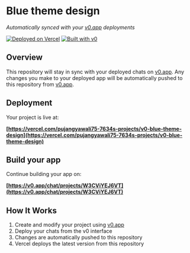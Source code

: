 # Blue theme design

*Automatically synced with your [v0.app](https://v0.app) deployments*

[![Deployed on Vercel](https://img.shields.io/badge/Deployed%20on-Vercel-black?style=for-the-badge&logo=vercel)](https://vercel.com/pujangyawali75-7634s-projects/v0-blue-theme-design)
[![Built with v0](https://img.shields.io/badge/Built%20with-v0.app-black?style=for-the-badge)](https://v0.app/chat/projects/W3CViYEJ6VT)

## Overview

This repository will stay in sync with your deployed chats on [v0.app](https://v0.app).
Any changes you make to your deployed app will be automatically pushed to this repository from [v0.app](https://v0.app).

## Deployment

Your project is live at:

**[https://vercel.com/pujangyawali75-7634s-projects/v0-blue-theme-design](https://vercel.com/pujangyawali75-7634s-projects/v0-blue-theme-design)**

## Build your app

Continue building your app on:

**[https://v0.app/chat/projects/W3CViYEJ6VT](https://v0.app/chat/projects/W3CViYEJ6VT)**

## How It Works

1. Create and modify your project using [v0.app](https://v0.app)
2. Deploy your chats from the v0 interface
3. Changes are automatically pushed to this repository
4. Vercel deploys the latest version from this repository